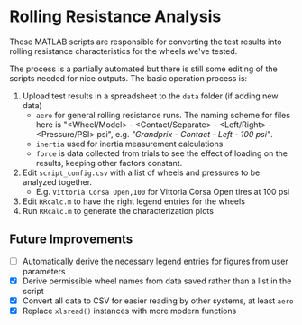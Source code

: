 # Rolling Resistance Analysis

These MATLAB scripts are responsible for converting the test results into rolling resistance characteristics for the wheels we've tested. 

The process is a partially automated but there is still some editing of the scripts needed for nice outputs. The basic operation process is:
1. Upload test results in a spreadsheet to the `data` folder (if adding new data)
    - `aero` for general rolling resistance runs. The naming scheme for files here is "<Wheel/Model> - <Contact/Separate> - <Left/Right> - <Pressure/PSI> psi", e.g. *"Grandprix - Contact - Left - 100 psi"*.
    - `inertia` used for inertia measurement calculations
    - `force` is data collected from trials to see the effect of loading on the results, keeping other factors constant.
2. Edit `script_config.csv` with a list of wheels and pressures to be analyzed together.
    - E.g. `Vittoria Corsa Open,100` for Vittoria Corsa Open tires at 100 psi
3. Edit `RRcalc.m` to have the right legend entries for the wheels
4. Run `RRcalc.m` to generate the characterization plots

## Future Improvements

- [ ] Automatically derive the necessary legend entries for figures from user parameters
- [x] Derive permissible wheel names from data saved rather than a list in the script
- [x] Convert all data to CSV for easier reading by other systems, at least `aero`
- [x] Replace `xlsread()` instances with more modern functions
